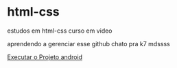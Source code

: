 # html-css
 estudos em html-css curso em video

 aprendendo a gerenciar esse github chato pra k7 mdssss

 <a href ="https://thiagofr4nc4.github.io/html-css/ex-css/desafio10-2-css/tech.html" target="_blank"> Executar o Projeto android</a>
